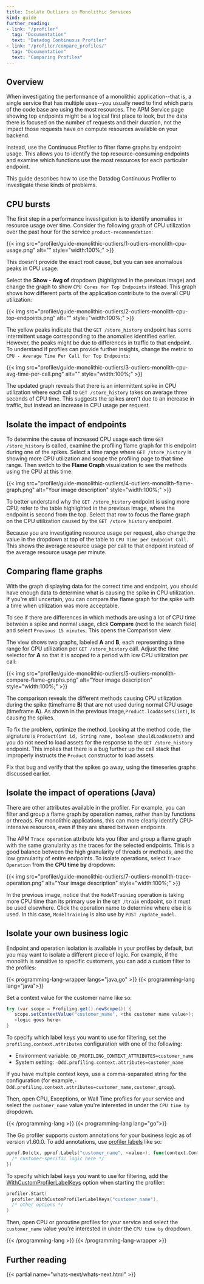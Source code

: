 ```yaml
---
title: Isolate Outliers in Monolithic Services
kind: guide
further_reading:
- link: "/profiler"
  tag: "Documentation"
  text: "Datadog Continuous Profiler"
- link: "/profiler/compare_profiles/"
  tag: "Documentation"
  text: "Comparing Profiles"
---
```


## Overview

When investigating the performance of a monolithic application--that is, a single service that has multiple uses--you usually need to find which parts of the code base are using the most resources. The APM Service page showing top endpoints might be a logical first place to look, but the data there is focused on the number of requests and their duration, not the impact those requests have on compute resources available on your backend. 

Instead, use the Continuous Profiler to filter flame graphs by endpoint usage. This allows you to identify the top resource-consuming endpoints and examine which functions use the most resources for each particular endpoint.

This guide describes how to use the Datadog Continuous Profiler to investigate these kinds of problems.

## CPU bursts

The first step in a performance investigation is to identify anomalies in resource usage over time. Consider the following graph of CPU utilization over the past hour for the service `product-recommendation`:

{{< img src="profiler/guide-monolithic-outliers/1-outliers-monolith-cpu-usage.png" alt="" style="width:100%;" >}}

This doesn't provide the exact root cause, but you can see anomalous peaks in CPU usage. 

Select the **Show - Avg of** dropdown (highlighted in the previous image) and change the graph to show `CPU Cores for Top Endpoints` instead. This graph shows how different parts of the application contribute to the overall CPU utilization:

{{< img src="profiler/guide-monolithic-outliers/2-outliers-monolith-cpu-top-endpoints.png" alt="" style="width:100%;" >}}


The yellow peaks indicate that the `GET /store_history` endpoint has some intermittent usage corresponding to the anomalies identified earlier. However, the peaks might be due to differences in traffic to that endpoint. To understand if profiles can provide further insights, change the metric to `CPU - Average Time Per Call for Top Endpoints`:

{{< img src="profiler/guide-monolithic-outliers/3-outliers-monolith-cpu-avg-time-per-call.png" alt="" style="width:100%;" >}}

The updated graph reveals that there is an intermittent spike in CPU utilization where each call to `GET /store_history` takes on average three seconds of CPU time. This suggests the spikes aren't due to an increase in traffic, but instead an increase in CPU usage per request.


## Isolate the impact of endpoints

To determine the cause of increased CPU usage each time `GET /store_history` is called, examine the profiling flame graph for this endpoint during one of the spikes. Select a time range where `GET /store_history` is showing more CPU utilization and scope the profiling page to that time range. Then switch to the **Flame Graph** visualization to see the methods using the CPU at this time:

{{< img src="profiler/guide-monolithic-outliers/4-outliers-monolith-flame-graph.png" alt="Your image description" style="width:100%;" >}}

To better understand why the `GET /store_history` endpoint is using more CPU, refer to the table highlighted in the previous image, where the endpoint is second from the top. Select that row to focus the flame graph on the CPU utilization caused by the `GET /store_history` endpoint. 

Because you are investigating resource usage per request, also change the value in the dropdown at top of the table to `CPU Time per Endpoint Call`. This shows the average resource usage per call to that endpoint instead of the average resource usage per minute.

## Comparing flame graphs

With the graph displaying data for the correct time and endpoint, you should have enough data to determine what is causing the spike in CPU utilization. If you're still uncertain, you can compare the flame graph for the spike with a time when utilization was more acceptable.

To see if there are differences in which methods are using a lot of CPU time between a spike and normal usage, click **Compare** (next to the search field) and select `Previous 15 minutes`. This opens the Comparison view. 

The view shows two graphs, labeled **A** and **B**, each representing a time range for CPU utilization per `GET /store_history` call. Adjust the time selector for **A** so that it is scoped to a period with low CPU utilization per call:

{{< img src="profiler/guide-monolithic-outliers/5-outliers-monolith-compare-flame-graphs.png" alt="Your image description" style="width:100%;" >}}

The comparison reveals the different methods causing CPU utilization during the spike (timeframe **B**) that are not used during normal CPU usage (timeframe **A**). As shown in the previous image,`Product.loadAssets(int)`, is causing the spikes.

To fix the problem, optimize the method. Looking at the method code, the signature is `Product(int id, String name, boolean shouldLoadAssets)` and you do not need to load assets for the response to the `GET /store_history` endpoint. This implies that there is a bug further up the call stack that improperly instructs the `Product` constructor to load assets.

Fix that bug and verify that the spikes go away, using the timeseries graphs discussed earlier.

## Isolate the impact of operations (Java)

There are other attributes available in the profiler. For example, you can filter and group a flame graph by operation names, rather than by functions or threads. For monolithic applications, this can more clearly identify CPU-intensive resources, even if they are shared between endpoints.

The APM `Trace operation` attribute lets you filter and group a flame graph with the same granularity as the traces for the selected endpoints. This is a good balance between the high granularity of threads or methods, and the low granularity of entire endpoints. To isolate operations, select `Trace Operation` from the **CPU time by** dropdown: 

{{< img src="profiler/guide-monolithic-outliers/7-outliers-monolith-trace-operation.png" alt="Your image description" style="width:100%;" >}}

In the previous image, notice that the `ModelTraining` operation is taking more CPU time than its primary use in the `GET /train` endpoint, so it must be used elsewhere. Click the operation name to determine where else it is used. In this case, `ModelTraining` is also use by `POST /update_model`.


## Isolate your own business logic

Endpoint and operation isolation is available in your profiles by default, but you may want to isolate a different piece of logic. For example, if the monolith is sensitive to specific customers, you can add a custom filter to the profiles:

{{< programming-lang-wrapper langs="java,go" >}}
{{< programming-lang lang="java">}}


Set a context value for the customer name like so:

```java
try (var scope = Profiling.get().newScope()) {
   scope.setContextValue("customer_name", <the customer name value>);
   <logic goes here>
}
```

To specify which label keys you want to use for filtering, set the `profiling.context.attributes` configuration with one of the following:
* Environment variable: `DD_PROFILING_CONTEXT_ATTRIBUTES=customer_name`
* System setting: `-Ddd.profiling.context.attributes=customer_name`

If you have multiple context keys, use a comma-separated string for the configuration (for example,`-Ddd.profiling.context.attributes=customer_name,customer_group`).

Then, open CPU, Exceptions, or Wall Time profiles for your service and select the `customer_name` value you're interested in under the `CPU time by` dropdown.

{{< /programming-lang >}}
{{< programming-lang lang="go">}}

The Go profiler supports custom annotations for your business logic as of version v1.60.0. To add annotations, use [profiler labels][1] like so:

```go
pprof.Do(ctx, pprof.Labels("customer_name", <value>), func(context.Context) {
  /* customer-specific logic here */
})
```

To specify which label keys you want to use for filtering, add the [WithCustomProfilerLabelKeys][2] option when starting the profiler:

```go
profiler.Start(
  profiler.WithCustomProfilerLabelKeys("customer_name"),
  /* other options */
)
```

Then, open CPU or goroutine profiles for your service and select the `customer_name` value you're interested in under the `CPU time by` dropdown.

[1]: https://pkg.go.dev/runtime/pprof#Do
[2]: https://pkg.go.dev/gopkg.in/DataDog/dd-trace-go.v1/profiler#WithCustomProfilerLabelKeys
{{< /programming-lang >}}
{{< /programming-lang-wrapper >}}


## Further reading

{{< partial name="whats-next/whats-next.html" >}}
